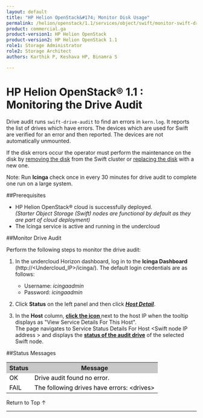 ```yaml
---
layout: default
title: "HP Helion OpenStack&#174; Monitor Disk Usage"
permalink: /helion/openstack/1.1/services/object/swift/monitor-swift-drive-audit/
product: commercial.ga
product-version1: HP Helion OpenStack
product-version2: HP Helion OpenStack 1.1
role1: Storage Administrator
role2: Storage Architect
authors: Karthik P, Keshava HP, Binamra S

---
```

<!--UNDER REVISION-->

<script>

function PageRefresh {
onLoad="window.refresh"
}

PageRefresh();

</script>

<!--
<p style="font-size: small;"> <a href="/helion/openstack/1.1/services/object/overview/">&#9664; PREV</a> | <a href="/helion/openstack/1.1/services/overview/">&#9650; UP</a> | <a href=" /helion/openstack/1.1/services/swift/deployment/"> NEXT &#9654</a> </p>-->


# HP Helion OpenStack&#174; 1.1 : Monitoring the Drive Audit

 Drive audit runs `swift-drive-audit` <which finds>to find an errors in `kern.log`. It reports the list of drives which have errors. The devices which are used for Swift are verified for an error and then reported.  The devices are not automatically unmounted. <!--- so as to allow for the disk to self-heal?(we can use "recover"), if possible.---->

If the disk errors occur the operator must perform the maintenance on the disk by [removing the disk](http://docs.hpcloud.c,om/helion/openstack/1.1/services/swift/deployment/remove-existing-disk/) from the Swift cluster or [replacing the disk](http://docs.hpcloud.com/helion/openstack/1.1/services/swift/deployment/add-disk-scale-out/) with a new one. 

Note: Run **Icinga** check once in every 30 minutes for drive audit to complete one run on  a large system.

##Prerequisites

* HP Helion OpenStack&#174; cloud is successfully deployed. <br> *(Starter Object Storage (Swift) nodes are functional by default as they are part of cloud deployment)*
* The Icinga service is active and running in the undercloud


##Monitor Drive Audit

Perform the following steps to monitor the drive audit: 

1. In the undercloud Horizon dashboard, log in to the **Icinga Dashboard** (http://&lt;Undercloud_IP&gt;/icinga/). The default login credentials are as follows:
		
    * Username: *icingaadmin*
	* Password: *icingaadmin* 

2. Click **Status** on the left panel and then click 
<a href="javascript:window.open('/content/documentation/media/icinga_host-details.png','_blank','toolbar=no,menubar=no,resizable=yes,scrollbars=yes')"><b><i>Host Detail</i></b><!---(opens in a new window)----></a>.

3. In the **Host** column, <a href="javascript:window.open('/content/documentation/media/swift_icinga_view-details.png','_blank','toolbar=no,menubar=no,resizable=yes,scrollbars=yes')"><b>click the icon</b><!--- (opens in a new window)---> </a> next to the host IP when the tooltip displays as "View Service Details For This Host". <br>
The page navigates to Service Status Details For Host &lt;Swift node IP address &gt; and displays the <a href="javascript:window.open('/content/documentation/media/swift_icinga-drive-audit.png','_blank','toolbar=no,menubar=no,resizable=yes,scrollbars=yes')"><b> status of the audit drive</b><!--- (opens in a new window)---></a>   of the selected Swift node.


<!--
4. Click the target Swift node IP address to open the  <a href="javascript:window.open('/content/documentation/media/swift_icinga-drive-audit.png','_blank','toolbar=no,menubar=no,resizable=yes,scrollbars=yes')"><b><i>Service Status Details For Host &lt;Swift node IP address &gt;</i></b><!--- (opens in a new window)---></a><!-- to view the disk usage of the selected Swift node.--->



##Status Messages

<table style="text-align: left; vertical-align: top; width:650px;">
<tr style="background-color: #C8C8C8;">
	<th>Status</th>
	<th><center>Message</center></th>
  </tr>
<tr style="background-color: white; color: black;">
	<td>OK</td>
	<td>Drive audit found no error.</td>
</td>
</tr>
<tr style="background-color: white; color: black;">
	<td>FAIL </td>
	<td>The following drives have errors: &lt;drives&gt;
</td>
    </table>

<a href="#top" style="padding:14px 0px 14px 0px; text-decoration: none;"> Return to Top &#8593; </a>

----

 



